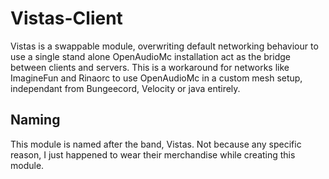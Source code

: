 # Vistas-Client
Vistas is a swappable module, overwriting default networking behaviour to use a single stand alone OpenAudioMc installation act as the bridge between clients and servers. This is a workaround for networks like ImagineFun and Rinaorc to use OpenAudioMc in a custom mesh setup, independant from Bungeecord, Velocity or java entirely.

## Naming
This module is named after the band, Vistas.
Not because any specific reason, I just happened to wear their merchandise while creating this module.
